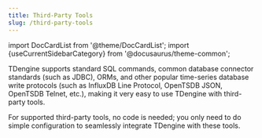 ```yaml
---
title: Third-Party Tools
slug: /third-party-tools
---
```


import DocCardList from '@theme/DocCardList';
import {useCurrentSidebarCategory} from '@docusaurus/theme-common';

TDengine supports standard SQL commands, common database connector standards (such as JDBC), ORMs, and other popular time-series database write protocols (such as InfluxDB Line Protocol, OpenTSDB JSON, OpenTSDB Telnet, etc.), making it very easy to use TDengine with third-party tools.

For supported third-party tools, no code is needed; you only need to do simple configuration to seamlessly integrate TDengine with these tools.

<DocCardList items={useCurrentSidebarCategory().items}/>
